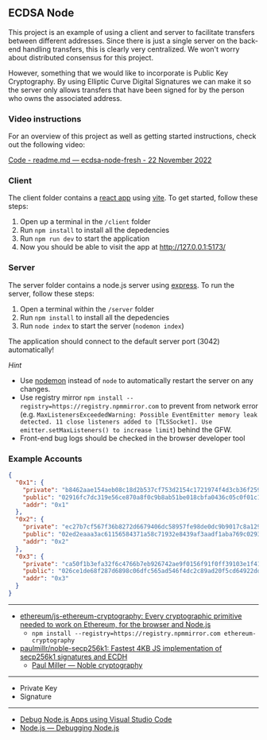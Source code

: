 ## ECDSA Node

This project is an example of using a client and server to facilitate transfers between different addresses. Since there is just a single server on the back-end handling transfers, this is clearly very centralized. We won't worry about distributed consensus for this project.

However, something that we would like to incorporate is Public Key Cryptography. By using Elliptic Curve Digital Signatures we can make it so the server only allows transfers that have been signed for by the person who owns the associated address.

### Video instructions

For an overview of this project as well as getting started instructions, check out the following video:

[Code - readme.md — ecdsa-node-fresh - 22 November 2022](https://www.loom.com/share/0d3c74890b8e44a5918c4cacb3f646c4)
 
### Client

The client folder contains a [react app](https://reactjs.org/) using [vite](https://vitejs.dev/). To get started, follow these steps:

1. Open up a terminal in the `/client` folder
2. Run `npm install` to install all the depedencies
3. Run `npm run dev` to start the application 
4. Now you should be able to visit the app at http://127.0.0.1:5173/

### Server

The server folder contains a node.js server using [express](https://expressjs.com/). To run the server, follow these steps:

1. Open a terminal within the `/server` folder 
2. Run `npm install` to install all the depedencies 
3. Run `node index` to start the server (`nodemon index`)

The application should connect to the default server port (3042) automatically! 

_Hint_

- Use [nodemon](https://www.npmjs.com/package/nodemon) instead of `node` to automatically restart the server on any changes.
- Use registry mirror `npm install --registry=https://registry.npmmirror.com` to prevent from network error (e.g. `MaxListenersExceededWarning: Possible EventEmitter memory leak detected. 11 close listeners added to [TLSSocket]. Use emitter.setMaxListeners() to increase limit`) behind the GFW.
- Front-end bug logs should be checked in the browser developer tool

### Example Accounts

```json
{
  "0x1": {
    "private": "b8462aae154aeb08c18d2b537cf753d2154c1721974f4d3cb36f259d26e8d2f6",
    "public": "02916fc7dc319e56ce870a8f0c9b8ab51be018cbfa0436c05c0f01c140b284acd7",
    "addr": "0x1"
  },
  "0x2": {
    "private": "ec27b7cf567f36b8272d6679406dc58957fe98de0dc9b9017c8a12981f5ba62e",
    "public": "02ed2eaaa3ac61156584371a58c71932e8439af3aadf1aba769c0293a592620063",
    "addr": "0x2"
  },
  "0x3": {
    "private": "ca50f1b3efa32f6c4766b7eb926742ae9f0156f91f0ff39103e1f414d7860878",
    "public": "026ce1de68f287d6898c06dfc565ad546f4dc2c89ad20f5cd64922dd83a3154f87",
    "addr": "0x3"
  }
}
```

---

- [ethereum/js-ethereum-cryptography: Every cryptographic primitive needed to work on Ethereum, for the browser and Node.js](https://github.com/ethereum/js-ethereum-cryptography)
  - `npm install --registry=https://registry.npmmirror.com ethereum-cryptography`
- [paulmillr/noble-secp256k1: Fastest 4KB JS implementation of secp256k1 signatures and ECDH](https://github.com/paulmillr/noble-secp256k1)
  - [Paul Miller — Noble cryptography](https://paulmillr.com/noble/)

---

- Private Key
- Signature

---

- [Debug Node.js Apps using Visual Studio Code](https://code.visualstudio.com/docs/nodejs/nodejs-debugging)
- [Node.js — Debugging Node.js](https://nodejs.org/en/learn/getting-started/debugging)
